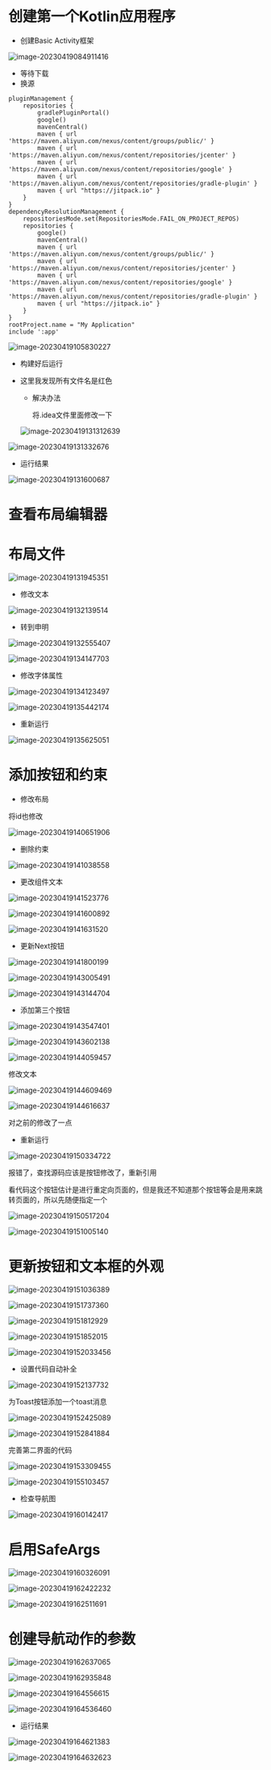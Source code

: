 # 创建第一个Kotlin应用程序

- 创建Basic Activity框架

![image-20230419084911416](./../img/image-20230419084911416.png)

- 等待下载
- 换源

```
pluginManagement {
    repositories {
        gradlePluginPortal()
        google()
        mavenCentral()
        maven { url 'https://maven.aliyun.com/nexus/content/groups/public/' }
        maven { url 'https://maven.aliyun.com/nexus/content/repositories/jcenter' }
        maven { url 'https://maven.aliyun.com/nexus/content/repositories/google' }
        maven { url 'https://maven.aliyun.com/nexus/content/repositories/gradle-plugin' }
        maven { url "https://jitpack.io" }
    }
}
dependencyResolutionManagement {
    repositoriesMode.set(RepositoriesMode.FAIL_ON_PROJECT_REPOS)
    repositories {
        google()
        mavenCentral()
        maven { url 'https://maven.aliyun.com/nexus/content/groups/public/' }
        maven { url 'https://maven.aliyun.com/nexus/content/repositories/jcenter' }
        maven { url 'https://maven.aliyun.com/nexus/content/repositories/google' }
        maven { url 'https://maven.aliyun.com/nexus/content/repositories/gradle-plugin' }
        maven { url "https://jitpack.io" }
    }
}
rootProject.name = "My Application"
include ':app'
```

![image-20230419105830227](./../img/image-20230419105830227.png)

- 构建好后运行

- 这里我发现所有文件名是红色

  - 解决办法

    将.idea文件里面修改一下

  ![image-20230419131312639](./../img/image-20230419131312639.png)

![image-20230419131332676](./../img/image-20230419131332676.png)

- 运行结果

![image-20230419131600687](./../img/image-20230419131600687.png)

# 查看布局编辑器

# 布局文件

![image-20230419131945351](./../img/image-20230419131945351.png)

- 修改文本

![image-20230419132139514](./../img/image-20230419132139514.png)

- 转到申明

![image-20230419132555407](./../img/image-20230419132555407.png)

![image-20230419134147703](./../img/image-20230419134147703.png)

- 修改字体属性

![image-20230419134123497](./../img/image-20230419134123497.png)

![image-20230419135442174](./../img/image-20230419135442174.png)

- 重新运行

![image-20230419135625051](./../img/image-20230419135625051.png)

# 添加按钮和约束

- 修改布局

将id也修改

![image-20230419140651906](./../img/image-20230419140651906.png)

- 删除约束

![image-20230419141038558](./../img/image-20230419141038558.png)

- 更改组件文本

![image-20230419141523776](./../img/image-20230419141523776.png)

![image-20230419141600892](./../img/image-20230419141600892.png)

![image-20230419141631520](./../img/image-20230419141631520.png)

- 更新Next按钮

![image-20230419141800199](./../img/image-20230419141800199.png)

![image-20230419143005491](./../img/image-20230419143005491.png)

![image-20230419143144704](./../img/image-20230419143144704.png)

- 添加第三个按钮

![image-20230419143547401](./../img/image-20230419143547401.png)

![image-20230419143602138](./../img/image-20230419143602138.png)

![image-20230419144059457](./../img/image-20230419144059457.png)

修改文本

![image-20230419144609469](./../img/image-20230419144609469.png)

![image-20230419144616637](./../img/image-20230419144616637.png)

对之前的修改了一点

- 重新运行

![image-20230419150334722](./../img/image-20230419150334722.png)

报错了，查找源码应该是按钮修改了，重新引用

看代码这个按钮估计是进行重定向页面的，但是我还不知道那个按钮等会是用来跳转页面的，所以先随便指定一个

![image-20230419150517204](./../img/image-20230419150517204.png)

![image-20230419151005140](./../img/image-20230419151005140.png)

# 更新按钮和文本框的外观

![image-20230419151036389](./../img/image-20230419151036389.png)

![image-20230419151737360](./../img/image-20230419151737360.png)

![image-20230419151812929](./../img/image-20230419151812929.png)

![image-20230419151852015](./../img/image-20230419151852015.png)

![image-20230419152033456](./../img/image-20230419152033456.png)

- 设置代码自动补全

![image-20230419152137732](./../img/image-20230419152137732.png)



为Toast按钮添加一个toast消息

![image-20230419152425089](./../img/image-20230419152425089.png)

![image-20230419152841884](./../img/image-20230419152841884.png)

完善第二界面的代码

![image-20230419153309455](./../img/image-20230419153309455.png)

![image-20230419155103457](./../img/image-20230419155103457.png)

- 检查导航图

![image-20230419160142417](./../img/image-20230419160142417.png)

# 启用SafeArgs

![image-20230419160326091](./../img/image-20230419160326091.png)

![image-20230419162422232](./../img/image-20230419162422232.png)

![image-20230419162511691](./../img/image-20230419162511691.png)

# 创建导航动作的参数

![image-20230419162637065](./../img/image-20230419162637065.png)

![image-20230419162935848](./../img/image-20230419162935848.png)

![image-20230419164556615](./../img/image-20230419164556615.png)

![image-20230419164536460](./../img/image-20230419164536460.png)

- 运行结果

![image-20230419164621383](./../img/image-20230419164621383.png)

![image-20230419164632623](./../img/image-20230419164632623.png)